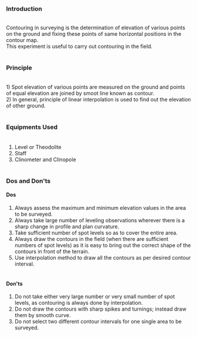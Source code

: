 ### Introduction
<br>
Contouring in surveying is the determination of elevation of various points on the ground and fixing these points of same horizontal positions in the contour map.<br>
This experiment is useful to carry out contouring in the field.<br><br>

### Principle
<br>
1) Spot elevation of various points are measured on the ground and points of equal elevation are joined by smoot line known as contour.<br>
2) In general, principle of linear interpolation is used to find out the elevation of other ground.<br>
<br>

### Equipments Used<br><br>
1) Level or Theodolite<br>
2) Staff<br>
3) Clinometer and Clinopole<br><br>


### Dos and Don'ts<br>

#### Dos<br>
1) Always assess the maximum and minimum elevation values in the area to be surveyed.<br>
2) Always take large number of leveling observations wherever there is a sharp change in profile and plan curvature.<br>
3) Take sufficient number of spot levels so as to cover the entire area.
4) Always draw the contours in the field (when there are sufficient numbers of spot levels) as it is easy to bring out the correct shape of the contours in front of the terrain.<br>
5) Use interpolation method to draw all the contours as per desired contour interval.<br><br>

#### Don'ts<br>
1) Do not take either very large number or very small number of spot levels, as contouring is always done by interpolation.<br>
2) Do not draw the contours with sharp spikes and turnings; instead draw them by smooth curve.<br>
3) Do not select two different contour intervals for one single area to be surveyed.<br>





